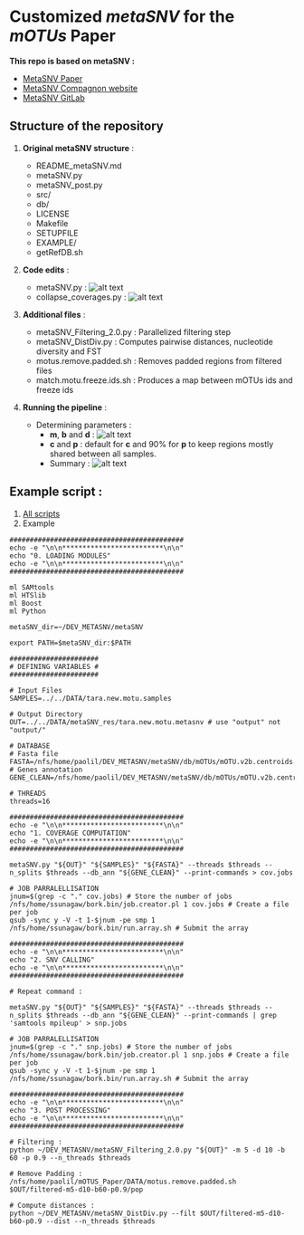 # Customized *metaSNV* for the *mOTUs* Paper

**This repo is based on metaSNV :**
- [MetaSNV Paper](http://journals.plos.org/plosone/article?id=10.1371/journal.pone.0182392)
- [MetaSNV Compagnon website](http://metasnv.embl.de/index.html)
- [MetaSNV GitLab](https://git.embl.de/costea/metaSNV) 

## Structure of the repository

1. **Original metaSNV structure** : 
    - README_metaSNV.md
    - metaSNV.py
    - metaSNV_post.py
    - src/
    - db/
    - LICENSE
    - Makefile
    - SETUPFILE
    - EXAMPLE/
    - getRefDB.sh
    
2. **Code edits** : 
    - metaSNV.py :
![alt text](https://github.com/LucasPaoli/2017_metaSNV/blob/master/figures/Code_changes.2.png "metaSNV.py edit")
    - collapse_coverages.py :
![alt text](https://github.com/LucasPaoli/2017_metaSNV/blob/master/figures/Code_changes.1.png "collapse_coverages.py edit")

    
3. **Additional files** : 
    - metaSNV_Filtering_2.0.py : Parallelized filtering step
    - metaSNV_DistDiv.py : Computes pairwise distances, nucleotide diversity and FST
    - motus.remove.padded.sh : Removes padded regions from filtered files
    - match.motu.freeze.ids.sh : Produces a map between mOTUs ids and freeze ids

4. **Running the pipeline** : 
    - Determining parameters :
        - **m**, **b** and **d** :  ![alt text](https://github.com/LucasPaoli/2017_metaSNV/blob/master/figures/Tara.motu.coverages.png "Tara/mOTUs parameters")
        - **c** and **p** : default for **c** and 90% for **p** to keep regions mostly shared between all samples.
        - Summary : 
![alt text](https://github.com/LucasPaoli/2017_metaSNV/blob/master/figures/Parameters_summary.png "Parameters summary")


## Example script :

1. [All scripts](https://github.com/LucasPaoli/2017_metaSNV/blob/master/runs)
2. Example

```
###########################################
echo -e "\n\n*************************\n\n"
echo "0. LOADING MODULES"
echo -e "\n\n*************************\n\n"
###########################################

ml SAMtools
ml HTSlib
ml Boost
ml Python

metaSNV_dir=~/DEV_METASNV/metaSNV

export PATH=$metaSNV_dir:$PATH

######################
# DEFINING VARIABLES #
######################

# Input Files
SAMPLES=../../DATA/tara.new.motu.samples

# Output Directory
OUT=../../DATA/metaSNV_res/tara.new.motu.metasnv # use "output" not "output/"

# DATABASE
# Fasta file
FASTA=/nfs/home/paolil/DEV_METASNV/metaSNV/db/mOTUs/mOTU.v2b.centroids.reformatted.padded
# Genes annotation
GENE_CLEAN=/nfs/home/paolil/DEV_METASNV/metaSNV/db/mOTUs/mOTU.v2b.centroids.reformatted.padded.annotations

# THREADS
threads=16

###########################################
echo -e "\n\n*************************\n\n"
echo "1. COVERAGE COMPUTATION"
echo -e "\n\n*************************\n\n"
###########################################

metaSNV.py "${OUT}" "${SAMPLES}" "${FASTA}" --threads $threads --n_splits $threads --db_ann "${GENE_CLEAN}" --print-commands > cov.jobs 

# JOB PARRALELLISATION
jnum=$(grep -c "." cov.jobs) # Store the number of jobs
/nfs/home/ssunagaw/bork.bin/job.creator.pl 1 cov.jobs # Create a file per job
qsub -sync y -V -t 1-$jnum -pe smp 1 /nfs/home/ssunagaw/bork.bin/run.array.sh # Submit the array

###########################################
echo -e "\n\n*************************\n\n"
echo "2. SNV CALLING"
echo -e "\n\n*************************\n\n"
###########################################

# Repeat command :

metaSNV.py "${OUT}" "${SAMPLES}" "${FASTA}" --threads $threads --n_splits $threads --db_ann "${GENE_CLEAN}" --print-commands | grep 'samtools mpileup' > snp.jobs

# JOB PARRALELLISATION
jnum=$(grep -c "." snp.jobs) # Store the number of jobs
/nfs/home/ssunagaw/bork.bin/job.creator.pl 1 snp.jobs # Create a file per job
qsub -sync y -V -t 1-$jnum -pe smp 1 /nfs/home/ssunagaw/bork.bin/run.array.sh # Submit the array

###########################################
echo -e "\n\n*************************\n\n"
echo "3. POST PROCESSING"
echo -e "\n\n*************************\n\n"
###########################################

# Filtering :
python ~/DEV_METASNV/metaSNV_Filtering_2.0.py "${OUT}" -m 5 -d 10 -b 60 -p 0.9 --n_threads $threads

# Remove Padding :
/nfs/home/paolil/mOTUS_Paper/DATA/motus.remove.padded.sh $OUT/filtered-m5-d10-b60-p0.9/pop

# Compute distances :
python ~/DEV_METASNV/metaSNV_DistDiv.py --filt $OUT/filtered-m5-d10-b60-p0.9 --dist --n_threads $threads
